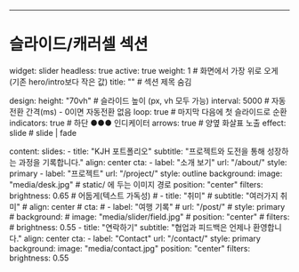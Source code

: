 ---
# 슬라이드/캐러셀 섹션
widget: slider
headless: true
active: true
weight: 1                # 화면에서 가장 위로 오게 (기존 hero/intro보다 작은 값)
title: ""                # 섹션 제목 숨김

design:
  height: "70vh"         # 슬라이드 높이 (px, vh 모두 가능)
  interval: 5000         # 자동 전환 간격(ms) - 0이면 자동전환 없음
  loop: true             # 마지막 다음에 첫 슬라이드로 순환
  indicators: true       # 하단 ●●● 인디케이터
  arrows: true           # 양옆 화살표 노출
  effect: slide          # slide | fade

content:
  slides:
    - title: "KJH 포트폴리오"
      subtitle: "프로젝트와 도전을 통해 성장하는 과정을 기록합니다."
      align: center
      cta:
        - label: "소개 보기"
          url: "/about/"
          style: primary
        - label: "프로젝트"
          url: "/project/"
          style: outline
      background:
        image: "media/desk.jpg"   # static/ 에 두는 이미지 경로
        position: "center"
        filters:
          brightness: 0.65                # 어둡게(텍스트 가독성)
    # - title: "취미"
    #   subtitle: "여러가지 취미"
    #   align: center
    #   cta:
    #     - label: "여행 기록"
    #       url: "/post/"
    #       style: primary
    #   background:
    #     image: "media/slider/field.jpg"
    #     position: "center"
    #     filters:
    #       brightness: 0.55
    - title: "연락하기"
      subtitle: "협업과 피드백은 언제나 환영합니다."
      align: center
      cta:
        - label: "Contact"
          url: "/contact/"
          style: primary
      background:
        image: "media/contact.jpg"
        position: "center"
        filters:
          brightness: 0.55
